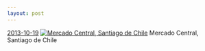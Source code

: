 ```yaml
---
layout: post
---
```


<p>
  <time><a href="/108">2013-10-19</a></time>
  <a href="/108"><img src="{{ site.assets_url }}/108-640.jpg" srcset="{{ site.assets_url }}/108-1280.jpg 1280w, {{ site.assets_url }}/108-960.jpg 960w, {{ site.assets_url }}/108-640.jpg 640w, {{ site.assets_url }}/108-320.jpg 320w" sizes="(min-width: 700px) 50vw, calc(100vw - 2rem)" alt="Mercado Central, Santiago de Chile" /></a>
  <span>Mercado Central, Santiago de Chile</span>
</p>

